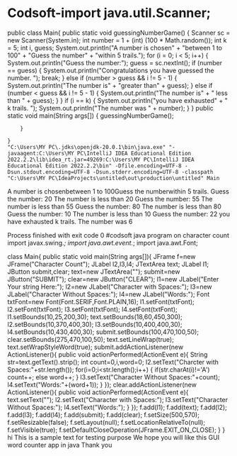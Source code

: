 # Codsoft-import java.util.Scanner;
public class Main{
    public static void
    guessingNumberGame() {
        Scanner sc = new Scanner(System.in);
        int number = 1 + (int) (100 * Math.random());
        int k = 5;
        int i, guess;
        System.out.println("A number is chosen" + "between 1 to 100" + "Guess the number" + "within 5 trails.");
        for (i = 0; i < 5; i++) {
            System.out.println("Guess the number:");
            guess = sc.nextInt();
            if (number == guess) {
                System.out.println("Congratulations you have guessed the number. ");
                break;
            } else if (number > guess && i != 5 - 1) {
                System.out.println("The number is" + "greater than" + guess);
            } else if (number < guess && i != 5 - 1) {
                System.out.println("The number is" + " less than " + guess);
            }
        }
        if (i == k) {
            System.out.println("you have exhausted" + " k trails. ");
            System.out.println("The number was " + number);
        }
    }
        public static void main(String args[])
        {
            guessingNumberGame();

        }

    }
    "C:\Users\MY PC\.jdks\openjdk-20.0.1\bin\java.exe" "-javaagent:C:\Users\MY PC\IntelliJ IDEA Educational Edition 2022.2.2\lib\idea_rt.jar=49269:C:\Users\MY PC\IntelliJ IDEA Educational Edition 2022.2.2\bin" -Dfile.encoding=UTF-8 -Dsun.stdout.encoding=UTF-8 -Dsun.stderr.encoding=UTF-8 -classpath "C:\Users\MY PC\IdeaProjects\untitled\out\production\untitled" Main
A number is chosenbetween 1 to 100Guess the numberwithin 5 trails.
Guess the number:
20
The number is less than 20
Guess the number:
55
The number is less than 55
Guess the number:
80
The number is less than 80
Guess the number:
10
The number is less than 10
Guess the number:
22
you have exhausted k trails. 
The number was 6

Process finished with exit code 0
#codsoft java program on character count 
import javax.swing.*;
import java.awt.event.*;
import java.awt.Font;

class Main{
    public static void main(String args[]){
        JFrame f=new JFrame("Character Count");
        JLabel l2,l3,l4;
        JTextArea text;
        JLabel l1;
        JButton submit,clear;
        text=new JTextArea("");
        submit=new JButton("SUBMIT");
        clear=new JButton("CLEAR");
        l1=new JLabel("Enter Your string Here:");
        l2=new JLabel("Character with Spaces:");
        l3=new JLabel("Character Without Spaces:");
        l4=new JLabel("Words:");
        Font txtFont=new Font(Font.SERIF,Font.PLAIN,16);
        l1.setFont(txtFont);
        l2.setFont(txtFont);
        l3.setFont(txtFont);
        l4.setFont(txtFont);
        l1.setBounds(10,25,200,30);
        text.setBounds(18,60,450,300);
        l2.setBounds(10,370,400,30);
        l3.setBounds(10,400,400,30);
        l4.setBounds(10,430,400,30);
        submit.setBounds(100,470,100,50);
        clear.setBounds(275,470,100,50);
        text.setLineWrap(true);
        text.setWrapStyleWord(true);
        submit.addActionListener(new ActionListener(){
            public void actionPerformed(ActionEvent e){
            String str=text.getText().strip();
            int count=0,i,word=0;
            l2.setText("Charcter with Spaces:"+str.length());
            for(i=0;i<str.length();i++) {
                if(str.charAt(i)!='A')
                    count++;
                else
                    word++;
            }
            l3.setText("Character Without Spaces:"+count);
            l4.setText("Words:"+(word+1));
            }
        });
        clear.addActionListener(new ActionListener(){
            public void actionPerformed(ActionEvent e){
                text.setText("");
                l2.setText("Character with Spaces:");
                l3.setText("Character Without Spaces:");
                l4.setText("Words:");
            }
        });
        f.add(l1);
        f.add(text);
        f.add(l2);
        f.add(l3);
        f.add(l4);
        f.add(submit);
        f.add(clear);
        f.setSize(500,570);
        f.setResizable(false);
        f.setLayout(null);
        f.setLocationRelativeTo(null);
        f.setVisible(true);
        f.setDefaultCloseOperation(JFrame.EXIT_ON_CLOSE);
    }
}
hi
This is a sample text for testing purpose
We hope you will like this GUI word counter app in java
Thank you
